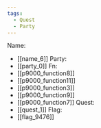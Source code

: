 ```yaml
---
tags:
  - Quest
  - Party
---
```

Name:
- [[name_6]]
Party:
- [[party_0]]
Fn:
- [[p9000_function8]]
- [[p9000_function11]]
- [[p9000_function3]]
- [[p9000_function9]]
- [[p9000_function7]]
Quest:
- [[quest_1]]
Flag:
- [[flag_9476]]
